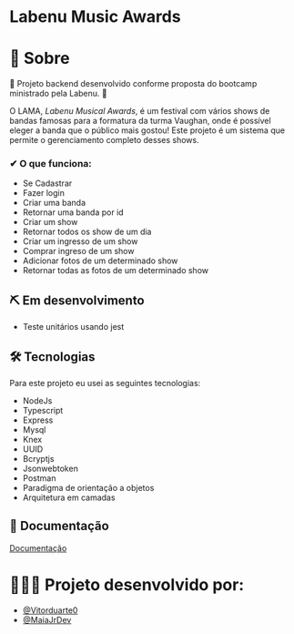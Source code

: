 # Labenu Music Awards

# 📓 Sobre

🚀 Projeto backend desenvolvido conforme proposta do bootcamp ministrado pela Labenu. 🚀

O LAMA, *Labenu Musical Awards*, é um festival com vários shows de bandas famosas para a formatura da turma Vaughan, onde é possível eleger a banda que o público mais gostou! Este projeto é um sistema que permite o gerenciamento completo desses shows.

### ✔ O que funciona:
- Se Cadastrar
- Fazer login
- Criar uma banda
- Retornar uma banda por id
- Criar um show
- Retornar todos os show de um dia
- Criar um ingresso de um show
- Comprar ingreso de um show
- Adicionar fotos de um determinado show
- Retornar todas as fotos de um determinado show

## ⛏️ Em desenvolvimento
- Teste unitários usando jest

## 🛠 Tecnologias

Para este projeto eu usei as seguintes tecnologias:

- NodeJs
- Typescript
- Express
- Mysql
- Knex
- UUID
- Bcryptjs
- Jsonwebtoken
- Postman
- Paradigma de orientação a objetos
- Arquitetura em camadas

## 📃 Documentação

[Documentação](https://documenter.getpostman.com/view/19296508/UyxjG6Cn)


# 👩‍💻👨‍ Projeto desenvolvido por:

- [@Vitorduarte0](https://github.com/Vitorduarte0)
- [@MaiaJrDev](https://github.com/MaiaJrDev)


